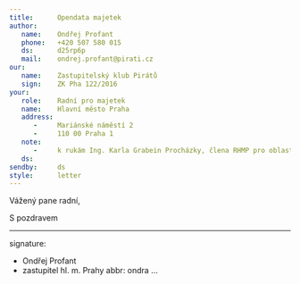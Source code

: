```yaml
---
title:      Opendata majetek
author:
   name:    Ondřej Profant
   phone:   +420 507 580 015
   ds:      d25rp6p
   mail:    ondrej.profant@pirati.cz
our:
   name:    Zastupitelský klub Pirátů
   sign:    ZK Pha 122/2016
your:
   role:    Radní pro majetek
   name:    Hlavní město Praha
   address:
      -     Mariánské náměstí 2
      -     110 00 Praha 1
   note:
      -     k rukám Ing. Karla Grabein Procházky, člena RHMP pro oblast správy majetku a majetkových podílů
   ds:      
sendby:     ds
style:      letter
---
```


Vážený pane radní, 


S pozdravem

---
signature: 
  - Ondřej Profant
  - zastupitel hl. m. Prahy
abbr:       ondra
...

